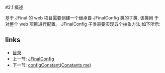 #2.1 概述

基于 JFinal 的 web 项目需要创建一个继承自 JFinalConfig 类的子类,
该类用
于对整个 web 项目进行配置。
JFinalConfig 子类需要实现五个抽象方法,如下所示:

## links
   * [目录](<preface.md>)
   * 上一节: [JFinalConfig](<2.md>)
   * 下一节: [configConstant(Constants me)](<2.2.md>)


